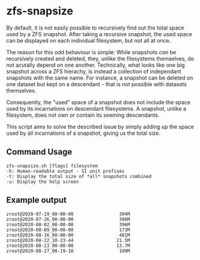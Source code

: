 zfs-snapsize
============
By default, it is not easily possible to recursively find out the total
space used by a ZFS snapshot. After taking a recursive snapshot, the
used space can be displayed on each individual filesystem, but not all at
once.

The reason for this odd behaviour is simple: While snapshots _can_ be
recursively created and deleted, they, unlike the filesystems
themselves, do not acutally depend on one another. Technically, what
looks like one big snapshot across a ZFS hierachy, is instead a
collection of independant snapshots with the same name.
For instance, a snapshot can be deleted on one dataset but kept on a
descendant - that is not possible with datasets themselves.

Consequently, the "used" space of a snapshot does not include the space
used by its incarnations on descendant filesystems. A snapshot, unlike a
filesystem, does not own or contain its seeming descendants.

This script aims to solve the described issue by simply adding up the
space used by all incarnations of a snapshot, giving us the total size.

Command Usage
-------------
    zfs-snapsize.sh [flags] filesystem
    -h: Human-readable output - SI unit prefixes
    -t: Display the total size of *all* snapshots combined
    -u: Display the help screen

Example output
--------------
    zroot@2020-07-19_00-00-00                 394M
    zroot@2020-07-26_00-00-00                 396M
    zroot@2020-08-02_00-00-00                 396M
    zroot@2020-08-09_00-00-00                 173M
    zroot@2020-08-16_00-00-00                 481M
    zroot@2020-08-22_10-23-44                21.5M
    zroot@2020-08-23_00-00-00                13.7M
    zroot@2020-08-27_08-19-10                 199M
